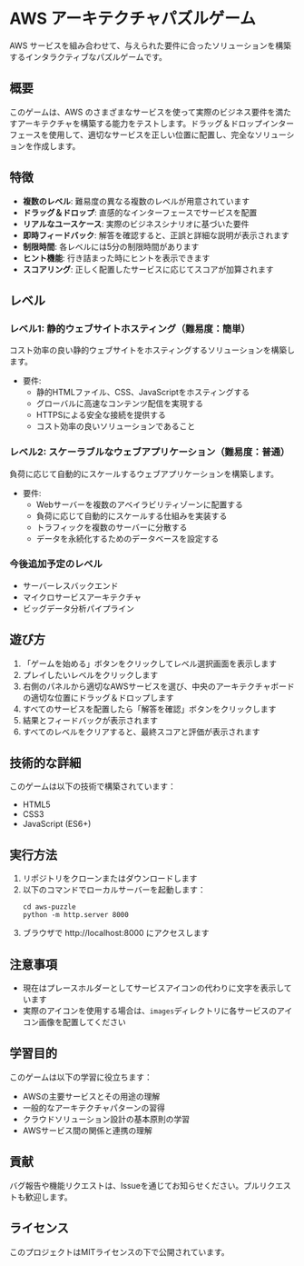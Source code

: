 # AWS アーキテクチャパズルゲーム

AWS サービスを組み合わせて、与えられた要件に合ったソリューションを構築するインタラクティブなパズルゲームです。

## 概要

このゲームは、AWS のさまざまなサービスを使って実際のビジネス要件を満たすアーキテクチャを構築する能力をテストします。ドラッグ＆ドロップインターフェースを使用して、適切なサービスを正しい位置に配置し、完全なソリューションを作成します。

## 特徴

- **複数のレベル**: 難易度の異なる複数のレベルが用意されています
- **ドラッグ＆ドロップ**: 直感的なインターフェースでサービスを配置
- **リアルなユースケース**: 実際のビジネスシナリオに基づいた要件
- **即時フィードバック**: 解答を確認すると、正誤と詳細な説明が表示されます
- **制限時間**: 各レベルには5分の制限時間があります
- **ヒント機能**: 行き詰まった時にヒントを表示できます
- **スコアリング**: 正しく配置したサービスに応じてスコアが加算されます

## レベル

### レベル1: 静的ウェブサイトホスティング（難易度：簡単）
コスト効率の良い静的ウェブサイトをホスティングするソリューションを構築します。
- 要件:
  - 静的HTMLファイル、CSS、JavaScriptをホスティングする
  - グローバルに高速なコンテンツ配信を実現する
  - HTTPSによる安全な接続を提供する
  - コスト効率の良いソリューションであること

### レベル2: スケーラブルなウェブアプリケーション（難易度：普通）
負荷に応じて自動的にスケールするウェブアプリケーションを構築します。
- 要件:
  - Webサーバーを複数のアベイラビリティゾーンに配置する
  - 負荷に応じて自動的にスケールする仕組みを実装する
  - トラフィックを複数のサーバーに分散する
  - データを永続化するためのデータベースを設定する

### 今後追加予定のレベル
- サーバーレスバックエンド
- マイクロサービスアーキテクチャ
- ビッグデータ分析パイプライン

## 遊び方

1. 「ゲームを始める」ボタンをクリックしてレベル選択画面を表示します
2. プレイしたいレベルをクリックします
3. 右側のパネルから適切なAWSサービスを選び、中央のアーキテクチャボードの適切な位置にドラッグ＆ドロップします
4. すべてのサービスを配置したら「解答を確認」ボタンをクリックします
5. 結果とフィードバックが表示されます
6. すべてのレベルをクリアすると、最終スコアと評価が表示されます

## 技術的な詳細

このゲームは以下の技術で構築されています：
- HTML5
- CSS3
- JavaScript (ES6+)

## 実行方法

1. リポジトリをクローンまたはダウンロードします
2. 以下のコマンドでローカルサーバーを起動します：
   ```
   cd aws-puzzle
   python -m http.server 8000
   ```
3. ブラウザで http://localhost:8000 にアクセスします

## 注意事項

- 現在はプレースホルダーとしてサービスアイコンの代わりに文字を表示しています
- 実際のアイコンを使用する場合は、`images`ディレクトリに各サービスのアイコン画像を配置してください

## 学習目的

このゲームは以下の学習に役立ちます：
- AWSの主要サービスとその用途の理解
- 一般的なアーキテクチャパターンの習得
- クラウドソリューション設計の基本原則の学習
- AWSサービス間の関係と連携の理解

## 貢献

バグ報告や機能リクエストは、Issueを通じてお知らせください。プルリクエストも歓迎します。

## ライセンス

このプロジェクトはMITライセンスの下で公開されています。
